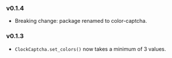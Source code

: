 
### v0.1.4 
* Breaking change: package renamed to color-captcha. 

### v0.1.3
* `ClockCaptcha.set_colors()` now takes a minimum of 3 values.

